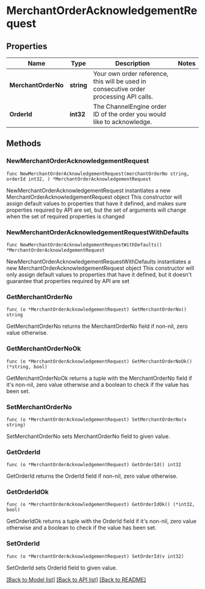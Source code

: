 # MerchantOrderAcknowledgementRequest

## Properties

Name | Type | Description | Notes
------------ | ------------- | ------------- | -------------
**MerchantOrderNo** | **string** | Your own order reference, this will be used in consecutive order processing API calls. | 
**OrderId** | **int32** | The ChannelEngine order ID of the order you would like to acknowledge. | 

## Methods

### NewMerchantOrderAcknowledgementRequest

`func NewMerchantOrderAcknowledgementRequest(merchantOrderNo string, orderId int32, ) *MerchantOrderAcknowledgementRequest`

NewMerchantOrderAcknowledgementRequest instantiates a new MerchantOrderAcknowledgementRequest object
This constructor will assign default values to properties that have it defined,
and makes sure properties required by API are set, but the set of arguments
will change when the set of required properties is changed

### NewMerchantOrderAcknowledgementRequestWithDefaults

`func NewMerchantOrderAcknowledgementRequestWithDefaults() *MerchantOrderAcknowledgementRequest`

NewMerchantOrderAcknowledgementRequestWithDefaults instantiates a new MerchantOrderAcknowledgementRequest object
This constructor will only assign default values to properties that have it defined,
but it doesn't guarantee that properties required by API are set

### GetMerchantOrderNo

`func (o *MerchantOrderAcknowledgementRequest) GetMerchantOrderNo() string`

GetMerchantOrderNo returns the MerchantOrderNo field if non-nil, zero value otherwise.

### GetMerchantOrderNoOk

`func (o *MerchantOrderAcknowledgementRequest) GetMerchantOrderNoOk() (*string, bool)`

GetMerchantOrderNoOk returns a tuple with the MerchantOrderNo field if it's non-nil, zero value otherwise
and a boolean to check if the value has been set.

### SetMerchantOrderNo

`func (o *MerchantOrderAcknowledgementRequest) SetMerchantOrderNo(v string)`

SetMerchantOrderNo sets MerchantOrderNo field to given value.


### GetOrderId

`func (o *MerchantOrderAcknowledgementRequest) GetOrderId() int32`

GetOrderId returns the OrderId field if non-nil, zero value otherwise.

### GetOrderIdOk

`func (o *MerchantOrderAcknowledgementRequest) GetOrderIdOk() (*int32, bool)`

GetOrderIdOk returns a tuple with the OrderId field if it's non-nil, zero value otherwise
and a boolean to check if the value has been set.

### SetOrderId

`func (o *MerchantOrderAcknowledgementRequest) SetOrderId(v int32)`

SetOrderId sets OrderId field to given value.



[[Back to Model list]](../README.md#documentation-for-models) [[Back to API list]](../README.md#documentation-for-api-endpoints) [[Back to README]](../README.md)


